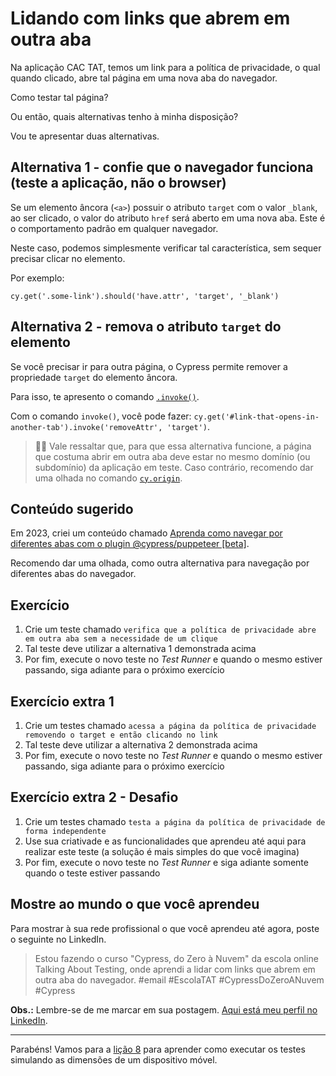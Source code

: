 # Lidando com links que abrem em outra aba

Na aplicação CAC TAT, temos um link para a política de privacidade, o qual quando clicado, abre tal página em uma nova aba do navegador.

Como testar tal página?

Ou então, quais alternativas tenho à minha disposição?

Vou te apresentar duas alternativas.

## Alternativa 1 - confie que o navegador funciona (teste a aplicação, não o browser)

Se um elemento âncora (`<a>`) possuir o atributo `target` com o valor `_blank`, ao ser clicado, o valor do atributo `href` será aberto em uma nova aba. Este é o comportamento padrão em qualquer navegador.

Neste caso, podemos simplesmente verificar tal característica, sem sequer precisar clicar no elemento.

Por exemplo:

`cy.get('.some-link').should('have.attr', 'target', '_blank')`

## Alternativa 2 - remova o atributo `target` do elemento

Se você precisar ir para outra página, o Cypress permite remover a propriedade `target` do elemento âncora.

Para isso, te apresento o comando [`.invoke()`](https://docs.cypress.io/api/commands/invoke).

Com o comando `invoke()`, você pode fazer: `cy.get('#link-that-opens-in-another-tab').invoke('removeAttr', 'target')`.

> 👨‍🏫 Vale ressaltar que, para que essa alternativa funcione, a página que costuma abrir em outra aba deve estar no mesmo domínio (ou subdomínio) da aplicação em teste. Caso contrário, recomendo dar uma olhada no comando [`cy.origin`](https://docs.cypress.io/api/commands/origin).

## Conteúdo sugerido

Em 2023, criei um conteúdo chamado [Aprenda como navegar por diferentes abas com o plugin @cypress/puppeteer [beta]](https://youtu.be/ODLNP85NQOY?si=PMMZeNYoKcANrCM4).

Recomendo dar uma olhada, como outra alternativa para navegação por diferentes abas do navegador.

## Exercício

1. Crie um teste chamado `verifica que a política de privacidade abre em outra aba sem a necessidade de um clique`
2. Tal teste deve utilizar a alternativa 1 demonstrada acima
3. Por fim, execute o novo teste no _Test Runner_ e quando o mesmo estiver passando, siga adiante para o próximo exercício

## Exercício extra 1

1. Crie um testes chamado `acessa a página da política de privacidade removendo o target e então clicando no link`
2. Tal teste deve utilizar a alternativa 2 demonstrada acima
3. Por fim, execute o novo teste no _Test Runner_ e quando o mesmo estiver passando, siga adiante para o próximo exercício

## Exercício extra 2 - Desafio

1. Crie um testes chamado `testa a página da política de privacidade de forma independente`
2. Use sua criativade e as funcionalidades que aprendeu até aqui para realizar este teste (a solução é mais simples do que você imagina)
3. Por fim, execute o novo teste no _Test Runner_ e siga adiante somente quando o teste estiver passando

## Mostre ao mundo o que você aprendeu

Para mostrar à sua rede profissional o que você aprendeu até agora, poste o seguinte no LinkedIn.

> Estou fazendo o curso "Cypress, do Zero à Nuvem" da escola online Talking About Testing, onde aprendi a lidar com links que abrem em outra aba do navegador. #email #EscolaTAT #CypressDoZeroANuvem #Cypress

**Obs.:** Lembre-se de me marcar em sua postagem. [Aqui está meu perfil no LinkedIn](https://www.linkedin.com/in/Cristiano-lima-e-silva-filho).

---

Parabéns! Vamos para a [lição 8](./08.md) para aprender como executar os testes simulando as dimensões de um dispositivo móvel.
